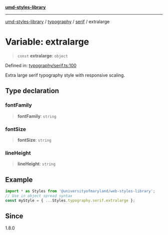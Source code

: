 [**umd-styles-library**](../../../../README.md)

***

[umd-styles-library](../../../../modules.md) / [typography](../../../README.md) / [serif](../README.md) / extralarge

# Variable: extralarge

> `const` **extralarge**: `object`

Defined in: [typography/serif.ts:100](https://github.com/UMD-Digital/design-system/blob/ed6189804bf5f4c4fcbe5325b54aac33ac48d614/packages/styles/source/typography/serif.ts#L100)

Extra large serif typography style with responsive scaling.

## Type declaration

### fontFamily

> **fontFamily**: `string`

### fontSize

> **fontSize**: `string`

### lineHeight

> **lineHeight**: `string`

## Example

```typescript
import * as Styles from '@universityofmaryland/web-styles-library';
// Use in object spread syntax
const myStyle = { ...Styles.typography.serif.extralarge };
```

## Since

1.8.0
